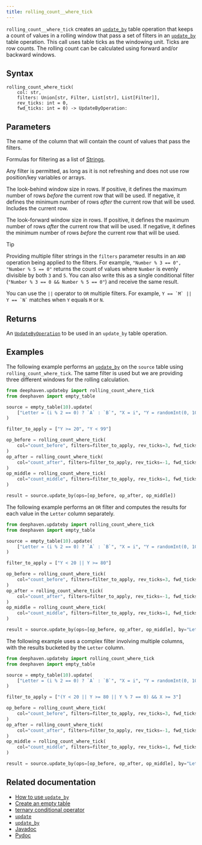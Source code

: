 ```yaml
---
title: rolling_count__where_tick
---
```


`rolling_count__where_tick` creates an [`update_by`](./updateBy.md) table operation that keeps a count of values in a rolling window that pass a set of filters in an [`update_by`](./updateBy.md) table operation. This call uses table ticks as the
windowing unit. Ticks are row counts. The rolling count can be calculated using forward and/or backward windows.

## Syntax

```
rolling_count_where_tick(
    col: str,
    filters: Union[str, Filter, List[str], List[Filter]],
    rev_ticks: int = 0,
    fwd_ticks: int = 0) -> UpdateByOperation:
```

## Parameters

<ParamTable>
<Param name="col" type="str">

The name of the column that will contain the count of values that pass the filters.

</Param>
<Param name="filters" type="Union[str, Filter, Sequence[str], Sequence[Filter]]">

Formulas for filtering as a list of [Strings](../../query-language/types/strings.md).

Any filter is permitted, as long as it is not refreshing and does not use row position/key variables or arrays.

</Param>
<Param name="rev_ticks" type="int">

The look-behind window size in rows. If positive, it defines the maximum number of rows _before_ the current row that will be used. If negative, it defines the minimum number of rows _after_ the current row that will be used. Includes the current row.

</Param>
<Param name="fwd_ticks" type="int">

The look-forward window size in rows. If positive, it defines the maximum number of rows _after_ the current row that will be used. If negative, it defines the minimum number of rows _before_ the current row that will be used.

</Param>
</ParamTable>

> [!TIP]
> Providing multiple filter strings in the `filters` parameter results in an `AND` operation being applied to the
> filters. For example,
> `"Number % 3 == 0", "Number % 5 == 0"` returns the count of values where `Number` is evenly divisible by
> both `3` and `5`. You can also write this as a single conditional filter (`"Number % 3 == 0 && Number % 5 == 0"`) and
> receive the same result.
>
> You can use the `||` operator to `OR` multiple filters. For example, `` Y == `M` || Y == `N` `` matches when `Y` equals
> `M` or `N`.

## Returns

An [`UpdateByOperation`](./updateBy.md#parameters) to be used in an `update_by` table operation.

## Examples

The following example performs an [`update_by`](./updateBy.md) on the `source` table using `rolling_count_where_tick`. The same filter is used but we are providing three different windows for the rolling calculation.

```python order=source,result
from deephaven.updateby import rolling_count_where_tick
from deephaven import empty_table

source = empty_table(10).update(
    ["Letter = (i % 2 == 0) ? `A` : `B`", "X = i", "Y = randomInt(0, 100)"]
)

filter_to_apply = ["Y >= 20", "Y < 99"]

op_before = rolling_count_where_tick(
    col="count_before", filters=filter_to_apply, rev_ticks=3, fwd_ticks=-1
)
op_after = rolling_count_where_tick(
    col="count_after", filters=filter_to_apply, rev_ticks=-1, fwd_ticks=3
)
op_middle = rolling_count_where_tick(
    col="count_middle", filters=filter_to_apply, rev_ticks=1, fwd_ticks=1
)

result = source.update_by(ops=[op_before, op_after, op_middle])
```

The following example performs an `OR` filter and computes the results for each value in the `Letter` column separately.

```python order=source,result
from deephaven.updateby import rolling_count_where_tick
from deephaven import empty_table

source = empty_table(10).update(
    ["Letter = (i % 2 == 0) ? `A` : `B`", "X = i", "Y = randomInt(0, 100)"]
)

filter_to_apply = ["Y < 20 || Y >= 80"]

op_before = rolling_count_where_tick(
    col="count_before", filters=filter_to_apply, rev_ticks=3, fwd_ticks=-1
)
op_after = rolling_count_where_tick(
    col="count_after", filters=filter_to_apply, rev_ticks=-1, fwd_ticks=3
)
op_middle = rolling_count_where_tick(
    col="count_middle", filters=filter_to_apply, rev_ticks=1, fwd_ticks=1
)

result = source.update_by(ops=[op_before, op_after, op_middle], by="Letter")
```

The following example uses a complex filter involving multiple columns, with the results bucketed by the `Letter` column.

```python order=source,result
from deephaven.updateby import rolling_count_where_tick
from deephaven import empty_table

source = empty_table(10).update(
    ["Letter = (i % 2 == 0) ? `A` : `B`", "X = i", "Y = randomInt(0, 100)"]
)

filter_to_apply = ["(Y < 20 || Y >= 80 || Y % 7 == 0) && X >= 3"]

op_before = rolling_count_where_tick(
    col="count_before", filters=filter_to_apply, rev_ticks=3, fwd_ticks=-1
)
op_after = rolling_count_where_tick(
    col="count_after", filters=filter_to_apply, rev_ticks=-1, fwd_ticks=3
)
op_middle = rolling_count_where_tick(
    col="count_middle", filters=filter_to_apply, rev_ticks=1, fwd_ticks=1
)

result = source.update_by(ops=[op_before, op_after, op_middle], by="Letter")
```

## Related documentation

- [How to use `update_by`](../../../how-to-guides/use-update-by.md)
- [Create an empty table](../../../how-to-guides/new-and-empty-table.md#empty_table)
- [ternary conditional operator](../../../how-to-guides/ternary-if-how-to.md)
- [`update`](../select/update.md)
- [`update_by`](./updateBy.md)
- [Javadoc](https://deephaven.io/core/javadoc/io/deephaven/api/updateby/UpdateByOperation.html#RollingCountWhere(long,long,java.lang.String,java.lang.String...))
- [Pydoc](/core/pydoc/code/deephaven.updateby.html#deephaven.updateby.rolling_count_where_tick)
